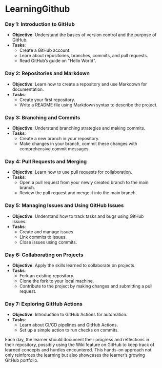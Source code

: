 # LearningGithub

### Day 1: Introduction to GitHub
- **Objective**: Understand the basics of version control and the purpose of GitHub.
- **Tasks**:
  - Create a GitHub account.
  - Learn about repositories, branches, commits, and pull requests.
  - Read GitHub’s guide on "Hello World".

### Day 2: Repositories and Markdown
- **Objective**: Learn how to create a repository and use Markdown for documentation.
- **Tasks**:
  - Create your first repository.
  - Write a README file using Markdown syntax to describe the project.

### Day 3: Branching and Commits
- **Objective**: Understand branching strategies and making commits.
- **Tasks**:
  - Create a new branch in your repository.
  - Make changes in your branch, commit these changes with comprehensive commit messages.

### Day 4: Pull Requests and Merging
- **Objective**: Learn how to use pull requests for collaboration.
- **Tasks**:
  - Open a pull request from your newly created branch to the main branch.
  - Review the pull request and merge it into the main branch.

### Day 5: Managing Issues and Using GitHub Issues
- **Objective**: Understand how to track tasks and bugs using GitHub Issues.
- **Tasks**:
  - Create and manage issues.
  - Link commits to issues.
  - Close issues using commits.

### Day 6: Collaborating on Projects
- **Objective**: Apply the skills learned to collaborate on projects.
- **Tasks**:
  - Fork an existing repository.
  - Clone the fork to your local machine.
  - Contribute to the project by making changes and submitting a pull request.

### Day 7: Exploring GitHub Actions
- **Objective**: Introduction to GitHub Actions for automation.
- **Tasks**:
  - Learn about CI/CD pipelines and GitHub Actions.
  - Set up a simple action to run checks on commits.
    
Each day, the learner should document their progress and reflections in their repository, possibly using the Wiki feature on GitHub to keep track of learned concepts and hurdles encountered. This hands-on approach not only reinforces the learning but also showcases the learner’s growing GitHub portfolio.
